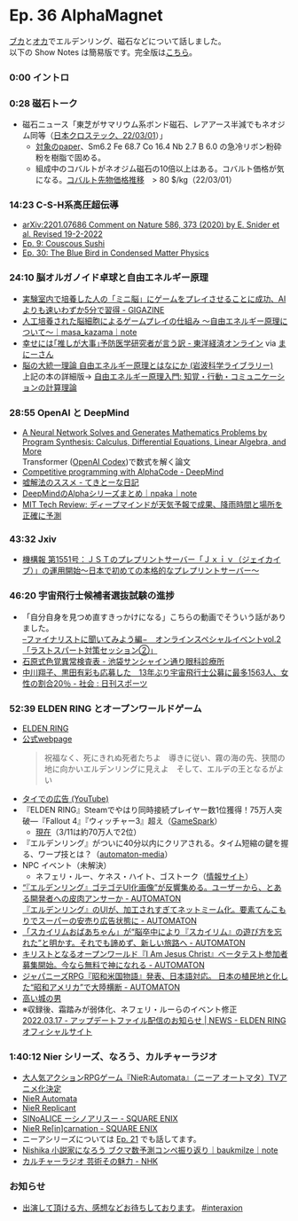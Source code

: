 # Ep. 36 AlphaMagnet

[ブカ](https://twitter.com/elmizbuka)と[オカ](https://twitter.com/nowohyeah)でエルデンリング、磁石などについて話しました。  
以下の Show Notes は簡易版です。完全版は[こちら](https://interaxion-podcast.github.io/36)。

### 0:00 イントロ

### 0:28 磁石トーク

- 磁石ニュース「東芝がサマリウム系ボンド磁石、レアアース半減でもネオジム同等（[日本クロステック、22/03/01](https://xtech.nikkei.com/atcl/nxt/news/18/12324/)）」
  - [対象のpaper](https://papers.ssrn.com/sol3/papers.cfm?abstract_id=4007236)、Sm6.2 Fe 68.7 Co 16.4 Nb 2.7 B 6.0 の急冷リボン粉砕粉を樹脂で固める。
  - 組成中のコバルトがネオジム磁石の10倍以上はある。コバルト価格が気になる。[コバルト先物価格推移](https://jp.tradingeconomics.com/commodity/cobalt)　> 80 $/kg（22/03/01）

### 14:23 C-S-H系高圧超伝導

- [arXiv:2201.07686 Comment on Nature 586, 373 (2020) by E. Snider et al. Revised 19-2-2022](https://arxiv.org/abs/2201.07686)
- [Ep. 9: Couscous Sushi](https://interaxion-podcast.github.io/9)
- [Ep. 30: The Blue Bird in Condensed Matter Physics](https://interaxion-podcast.github.io/30)

### 24:10 脳オルガノイド卓球と自由エネルギー原理

- [実験室内で培養した人の「ミニ脳」にゲームをプレイさせることに成功、AIよりも速いわずか5分で習得 - GIGAZINE](https://gigazine.net/news/20211221-human-brain-play-pong-ai/)
- [人工培養された脳細胞によるゲームプレイの仕組み 〜自由エネルギー原理について〜｜masa_kazama｜note](https://note.com/masa_kazama/n/n004e8b4e0d52)
- [幸せには｢推しが大事｣予防医学研究者が言う訳 - 東洋経済オンライン](https://toyokeizai.net/articles/-/510192) via [まにーさん](https://twitter.com/maraky99)
- [脳の大統一理論 自由エネルギー原理とはなにか (岩波科学ライブラリー)](https://amzn.to/3Jm2VgS)  
  上記の本の詳細版→ [自由エネルギー原理入門: 知覚・行動・コミュニケーションの計算理論](https://amzn.to/3wdj18O)

### 28:55 OpenAI と DeepMind

- [A Neural Network Solves and Generates Mathematics Problems by Program Synthesis: Calculus, Differential Equations, Linear Algebra, and More](http://arxiv.org/abs/2112.15594)  
  Transformer ([OpenAI Codex](https://openai.com/blog/openai-codex/))で数式を解く論文
- [Competitive programming with AlphaCode - DeepMind](https://deepmind.com/blog/article/Competitive-programming-with-AlphaCode)
- [嘘解法のススメ - てきとーな日記](https://wata-orz.hatenadiary.org/entry/20111218/1324226179)
- [DeepMindのAlphaシリーズまとめ｜npaka｜note](https://note.com/npaka/n/n774f24144cb1)
- [MIT Tech Review: ディープマインドが天気予報で成果、降雨時間と場所を正確に予測](https://www.technologyreview.jp/s/257728/deepminds-ai-predicts-almost-exactly-when-and-where-its-going-to-rain/)

### 43:32 Jxiv

- [機構報 第1551号：ＪＳＴのプレプリントサーバー「Ｊｘｉｖ（ジェイカイブ）」の運用開始～日本で初めての本格的なプレプリントサーバー～](https://www.jst.go.jp/pr/info/info1551/index.html)

### 46:20 宇宙飛行士候補者選抜試験の進捗

- 「自分自身を見つめ直すきっかけになる」こちらの動画でそういう話がありました。  
  [–ファイナリストに聞いてみよう編−　オンラインスペシャルイベントvol.2「ラストスパート対策セッション②」](https://youtu.be/8VXty7KspGk)
- [石原式色覚異常検査表 - 池袋サンシャイン通り眼科診療所](https://www.ikec.jp/inst/i_shikikaku/)
- [中川翔子、黒田有彩も応募した　13年ぶり宇宙飛行士公募に最多1563人、女性の割合20％ - 社会 : 日刊スポーツ](https://www.nikkansports.com/general/nikkan/news/202203050000008.html)

### 52:39 ELDEN RING とオープンワールドゲーム

- [ELDEN RING](https://amzn.to/3MXQni3)
- [公式webpage](https://www.eldenring.jp/)  
  >祝福なく、死にきれぬ死者たちよ　導きに従い、霧の海の先、狭間の地に向かいエルデンリングに見えよ　そして、エルデの王となるがよい
- [タイでの広告 (YouTube)](https://youtu.be/Dnaii1piTrM)
- 『ELDEN RING』Steamでやはり同時接続プレイヤー数1位獲得！75万人突破―『Fallout 4』『ウィッチャー3』超え（[GameSpark](https://www.gamespark.jp/article/2022/02/25/116336.html)）
  - [現在](https://store.steampowered.com/stats/)（3/11は約70万人で2位）
- 『エルデンリング』がついに40分以内にクリアされる。タイム短縮の鍵を握る、ワープ技とは？（[automaton-media](https://automaton-media.com/articles/newsjp/20220311-195059/)）
- NPC イベント（未解決）
  - ネフェリ・ルー、ケネス・ハイト、ゴストーク（[情報サイト](https://eldenring.wiki.fextralife.com/Nepheli+Loux)）
- [“『エルデンリング』ゴテゴテUI化画像”が反響集める。ユーザーから、とある開発者への皮肉アンサーか - AUTOMATON](https://automaton-media.com/articles/newsjp/20220307-194505/)  
  [『エルデンリング』のUIが、加工されすぎてネットミーム化。要素てんこもりでスーパーの安売り広告状態に - AUTOMATON](https://automaton-media.com/articles/newsjp/20220310-194945/)
- [「スカイリムおばあちゃん」が“脳卒中により『スカイリム』の遊び方を忘れた”と明かす。それでも諦めず、新しい旅路へ - AUTOMATON](https://automaton-media.com/articles/newsjp/20220309-194796/)
- [キリストとなるオープンワールド『I Am Jesus Christ』ベータテスト参加者募集開始。今なら無料で神になれる - AUTOMATON](https://automaton-media.com/articles/newsjp/20220309-194810/)
- [ジャパニーズRPG『昭和米国物語』発表、日本語対応。 日本の植民地と化した“昭和アメリカ”で大陸横断 - AUTOMATON](https://automaton-media.com/articles/newsjp/20220107-188183/)
- [高い城の男](https://www.amazon.co.jp/dp/B08BYYX39C)
- ※収録後、霜踏みが弱体化、ネフェリ・ルーらのイベント修正  
  [2022.03.17 - アップデートファイル配信のお知らせ | NEWS - ELDEN RING オフィシャルサイト](https://www.eldenring.jp/newsdetail/news_detail_220317_1.html)

### 1:40:12 Nier シリーズ、なろう、カルチャーラジオ

- [大人気アクションRPGゲーム『NieR:Automata』（ニーア オートマタ）TVアニメ化決定](https://twitter.com/NieR_A_ANIME/status/1496442772244819979)
- [NieR Automata](https://amzn.to/37F9AF9)
- [NieR Replicant](https://amzn.to/36nLcXS)
- [SINoALICE ーシノアリスー - SQUARE ENIX](https://sinoalice.jp/)
- [NieR Re[in]carnation - SQUARE ENIX](https://nierreincarnation.jp/)
- ニーアシリーズについては [Ep. 21](https://interaxion-podcast.github.io/21) でも話してます。
- [Nishika 小説家になろう ブクマ数予測コンペ振り返り｜baukmilze｜note](https://note.com/baukmilze/n/neea25b8bd0a0)
- [カルチャーラジオ 芸術その魅力 - NHK](https://www4.nhk.or.jp/P1928/)

### お知らせ

- [出演して頂ける方、感想などお待ちしております](https://interaxion-podcast.github.io/feedback/)。 [#interaxion](https://twitter.com/hashtag/interaxion)
